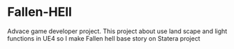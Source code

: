 # Fallen-HEll

Advace game developer project. This project about use land scape and light functions in UE4 so I make Fallen hell base story on Statera project 

